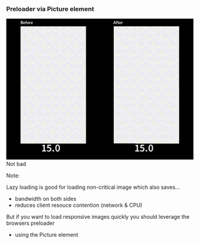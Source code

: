 ### Preloader via Picture element
<!-- .element: class="fragment" --><img src="resources/images/images/picture_element.gif" /> <br />Not bad


Note:

Lazy loading is good for loading non-critical image which also saves...
* bandwidth on both sides
* reduces client resouce contention (network & CPU)


But if you want to load responsive images quickly you should leverage the browsers preloader
* using the Picture element